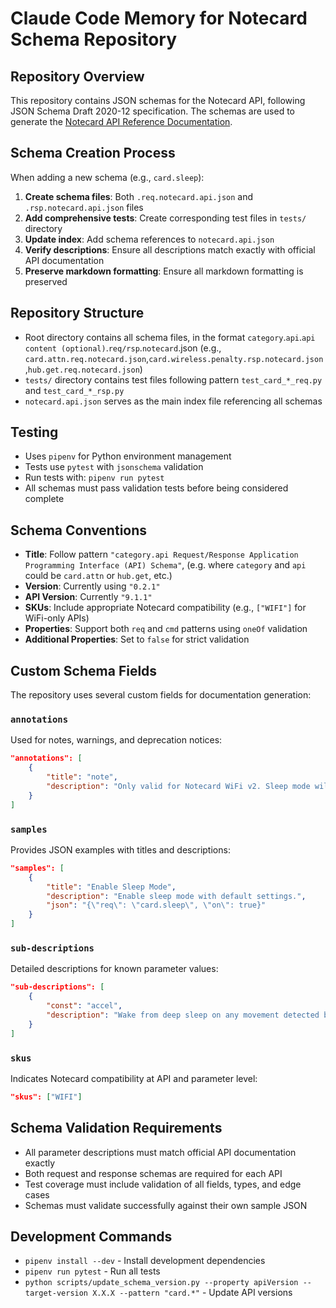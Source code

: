 # Claude Code Memory for Notecard Schema Repository

## Repository Overview
This repository contains JSON schemas for the Notecard API, following JSON Schema Draft 2020-12 specification. The schemas are used to generate the [Notecard API Reference Documentation](https://dev.blues.io/api-reference/).

## Schema Creation Process
When adding a new schema (e.g., `card.sleep`):

1. **Create schema files**: Both `.req.notecard.api.json` and `.rsp.notecard.api.json` files
2. **Add comprehensive tests**: Create corresponding test files in `tests/` directory
3. **Update index**: Add schema references to `notecard.api.json`
4. **Verify descriptions**: Ensure all descriptions match exactly with official API documentation
5. **Preserve markdown formatting**: Ensure all markdown formatting is preserved

## Repository Structure
- Root directory contains all schema files, in the format `category`.`api`.`api content (optional)`.`req/rsp`.`notecard`.json  (e.g., `card.attn.req.notecard.json`,`card.wireless.penalty.rsp.notecard.json`,`hub.get.req.notecard.json`)
- `tests/` directory contains test files following pattern `test_card_*_req.py` and `test_card_*_rsp.py`
- `notecard.api.json` serves as the main index file referencing all schemas

## Testing
- Uses `pipenv` for Python environment management
- Tests use `pytest` with `jsonschema` validation
- Run tests with: `pipenv run pytest`
- All schemas must pass validation tests before being considered complete

## Schema Conventions
- **Title**: Follow pattern `"category.api Request/Response Application Programming Interface (API) Schema"`, (e.g. where `category` and `api` could be `card.attn` or `hub.get`, etc.)
- **Version**: Currently using `"0.2.1"`
- **API Version**: Currently `"9.1.1"`
- **SKUs**: Include appropriate Notecard compatibility (e.g., `["WIFI"]` for WiFi-only APIs)
- **Properties**: Support both `req` and `cmd` patterns using `oneOf` validation
- **Additional Properties**: Set to `false` for strict validation

## Custom Schema Fields
The repository uses several custom fields for documentation generation:

### `annotations`
Used for notes, warnings, and deprecation notices:
```json
"annotations": [
    {
        "title": "note",
        "description": "Only valid for Notecard WiFi v2. Sleep mode will not activate while USB-connected."
    }
]
```

### `samples`
Provides JSON examples with titles and descriptions:
```json
"samples": [
    {
        "title": "Enable Sleep Mode",
        "description": "Enable sleep mode with default settings.",
        "json": "{\"req\": \"card.sleep\", \"on\": true}"
    }
]
```

### `sub-descriptions`
Detailed descriptions for known parameter values:
```json
"sub-descriptions": [
    {
        "const": "accel",
        "description": "Wake from deep sleep on any movement detected by the onboard accelerometer."
    }
]
```

### `skus`
Indicates Notecard compatibility at API and parameter level:
```json
"skus": ["WIFI"]
```

## Schema Validation Requirements
- All parameter descriptions must match official API documentation exactly
- Both request and response schemas are required for each API
- Test coverage must include validation of all fields, types, and edge cases
- Schemas must validate successfully against their own sample JSON

## Development Commands
- `pipenv install --dev` - Install development dependencies
- `pipenv run pytest` - Run all tests
- `python scripts/update_schema_version.py --property apiVersion --target-version X.X.X --pattern "card.*"` - Update API versions
